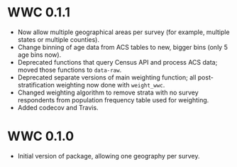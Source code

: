 # WWC 0.1.1

* Now allow multiple geographical areas per survey (for example, multiple states 
or multiple counties).
* Change binning of age data from ACS tables to new, bigger bins (only 5 age 
bins now).
* Deprecated functions that query Census API and process ACS data; moved those
functions to `data-raw`.
* Deprecated separate versions of main weighting function; all 
post-stratification weighting now done with `weight_wwc`.
* Changed weighting algorithm to remove strata with no survey respondents from 
population frequency table used for weighting.
* Added codecov and Travis.

# WWC 0.1.0

* Initial version of package, allowing one geography per survey.



